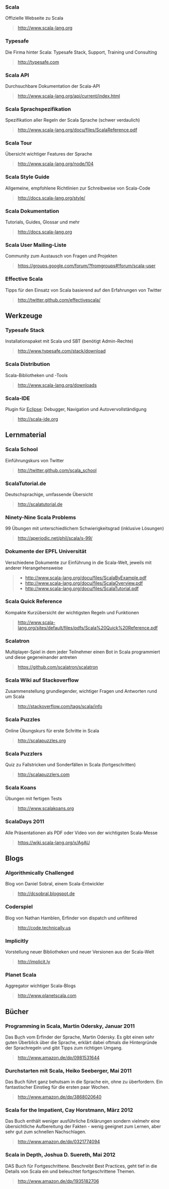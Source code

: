 ### Scala
Offizielle Webseite zu Scala

> <http://www.scala-lang.org>

### Typesafe
Die Firma hinter Scala: Typesafe Stack, Support, Training und Consulting

> <http://typesafe.com>

### Scala API
Durchsuchbare Dokumentation der Scala-API

> <http://www.scala-lang.org/api/current/index.html>

### Scala Sprachspezifikation
Spezifikation aller Regeln der Scala Sprache (schwer verdaulich)

> <http://www.scala-lang.org/docu/files/ScalaReference.pdf>

### Scala Tour
Übersicht wichtiger Features der Sprache

> <http://www.scala-lang.org/node/104>

### Scala Style Guide
Allgemeine, empfohlene Richtlinien zur Schreibweise von Scala-Code

> <http://docs.scala-lang.org/style/>

### Scala Dokumentation
Tutorials, Guides, Glossar und mehr

> <http://docs.scala-lang.org>

### Scala User Mailing-Liste
Community zum Austausch von Fragen und Projekten

> <https://groups.google.com/forum/?fromgroups#!forum/scala-user>

### Effective Scala
Tipps für den Einsatz von Scala basierend auf den Erfahrungen von Twitter

> <http://twitter.github.com/effectivescala/>


## Werkzeuge

### Typesafe Stack
Installationspaket mit Scala und SBT (benötigt Admin-Rechte)

> <http://www.typesafe.com/stack/download>

### Scala Distribution
Scala-Bibliotheken und -Tools

> <http://www.scala-lang.org/downloads>

### Scala-IDE
Plugin für [Eclipse](http://eclipse.org/): Debugger, Navigation und Autovervollständigung

> <http://scala-ide.org>


## Lernmaterial

### Scala School
Einführungskurs von Twitter

> <http://twitter.github.com/scala_school>

### ScalaTutorial.de
Deutschsprachige, umfassende Übersicht

> <http://scalatutorial.de>

### Ninety-Nine Scala Problems
99 Übungen mit unterschiedlichem Schwierigkeitsgrad (inklusive Lösungen)

> <http://aperiodic.net/phil/scala/s-99/>

### Dokumente der EPFL Universität
Verschiedene Dokumente zur Einführung in die Scala-Welt, jeweils mit anderer Herangehensweise

> * <http://www.scala-lang.org/docu/files/ScalaByExample.pdf>
> * <http://www.scala-lang.org/docu/files/ScalaOverview.pdf>
> * <http://www.scala-lang.org/docu/files/ScalaTutorial.pdf>

### Scala Quick Reference
Kompakte Kurzübersicht der wichtigsten Regeln und Funktionen

> <http://www.scala-lang.org/sites/default/files/pdfs/Scala%20Quick%20Reference.pdf>

### Scalatron
Multiplayer-Spiel in dem jeder Teilnehmer einen Bot in Scala programmiert und diese gegeneinander antreten

> <https://github.com/scalatron/scalatron>

### Scala Wiki auf Stackoverflow
Zusammenstellung grundlegender, wichtiger Fragen und Antworten rund um Scala

> <http://stackoverflow.com/tags/scala/info>

### Scala Puzzles
Online Übungskurs für erste Schritte in Scala

> <http://scalapuzzles.org>

### Scala Puzzlers
Quiz zu Fallstricken und Sonderfällen in Scala (fortgeschritten)

> <http://scalapuzzlers.com>

### Scala Koans
Übungen mit fertigen Tests

> <http://www.scalakoans.org>

### ScalaDays 2011
Alle Präsentationen als PDF oder Video von der wichtigsten Scala-Messe

> <https://wiki.scala-lang.org/x/AgAU>


## Blogs

### Algorithmically Challenged
Blog von Daniel Sobral, einem Scala-Entwickler

> <http://dcsobral.blogspot.de>

### Coderspiel
Blog von Nathan Hamblen, Erfinder von dispatch und unfiltered

> <http://code.technically.us>

### Implicitly
Vorstellung neuer Bibliotheken und neuer Versionen aus der Scala-Welt

> <http://implicit.ly>

### Planet Scala
Aggregator wichtiger Scala-Blogs

> <http://www.planetscala.com>


## Bücher

### Programming in Scala, Martin Odersky, Januar 2011
Das Buch vom Erfinder der Sprache, Martin Odersky. Es gibt einen sehr guten Überblick über die Sprache, erklärt dabei oftmals die Hintergründe der Sprachregeln und gibt Tipps zum richtigen Umgang.

> <http://www.amazon.de/dp/0981531644>

### Durchstarten mit Scala, Heiko Seeberger, Mai 2011
Das Buch führt ganz behutsam in die Sprache ein, ohne zu überfordern. Ein fantastischer Einstieg für die ersten paar Wochen.

> <http://www.amazon.de/dp/3868020640>

### Scala for the Impatient, Cay Horstmann, März 2012
Das Buch enthält weniger ausführliche Erklärungen sondern vielmehr eine übersichtliche Aufbereitung der Fakten - wenig geeignet zum Lernen, aber sehr gut zum schnellen Nachschlagen.

> <http://www.amazon.de/dp/0321774094>

### Scala in Depth, Joshua D. Suereth, Mai 2012

DAS Buch für Fortgeschrittene. Beschreibt Best Practices, geht tief in die Details von Scala ein und beleuchtet fortgeschrittene Themen.

> <http://www.amazon.de/dp/1935182706>